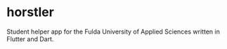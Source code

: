 # horstler
Student helper app for the Fulda University of Applied Sciences written in Flutter and Dart.
